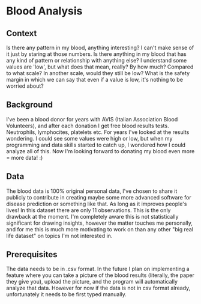 # Blood Analysis

## Context
Is there any pattern in my blood, anything interesting? 
I can't make sense of it just by staring at those numbers. 
Is there anything in my blood that has any kind of pattern or relationship with anything else?
I understand some values are 'low', but what does that mean, really? 
By how much? Compared to what scale? In another scale, would they still be low? 
What is the safety margin in which we can say that even if a value is low, it's nothing to be worried about?


## Background
I've been a blood donor for years with AVIS (Italian Association Blood Volunteers), and after each donation I get free blood results tests.
Neutrophils, lymphocites, platelets etc. For years I've looked at the results wondering.
I could see some values were high or low, but when my programming and data skills started to catch up, I wondered how I could analyze all of this.
Now I'm looking forward to donating my blood even more = more data! :) 


## Data
The blood data is 100% original personal data,  I've chosen to share it publicly to contribute in creating maybe some more advanced software for disease prediction or something like that. As long as it improves people's lives! 
In this dataset there are only 11 observations. This is the only drawback at the moment.
I'm completely aware this is not statistically significant for drawing insights, however the matter touches me personally, and for me this is much more motivating to work on than any other "big real life dataset" on topics I'm not interested in.


## Prerequisites
The data needs to be in .csv format. 
In the future I plan on implementing a feature where you can take a picture of the blood results (literally, the paper they give you), upload the picture, and the program will automatically analyze that data.
However for now if the data is not in csv format already, unfortunately it needs to be first typed manually.






